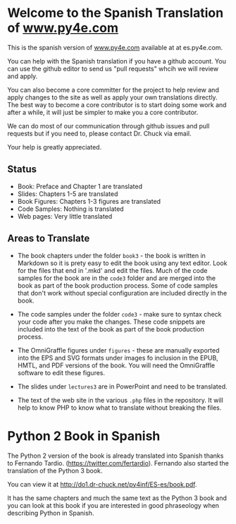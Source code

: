 
Welcome to the Spanish Translation of www.py4e.com
==================================================

This is the spanish version of www.py4e.com available at
at es.py4e.com.

You can help with the Spanish translation if you have a github
account.  You can use the github editor to send us "pull requests"
whcih we will review and apply.

You can also become a core committer for the project to help review
and apply changes to the site as well as apply your own translations
directly.  The best way to become a core contributor is to start
doing some work and after a while, it will just be simpler to make you
a core contributor.

We can do most of our communication through github issues and pull requests
but if you need to, please contact Dr. Chuck via email.

Your help is greatly appreciated.

Status
------

* Book: Preface and Chapter 1 are translated
* Slides: Chapters 1-5 are translated
* Book Figures: Chapters 1-3 figures are translated
* Code Samples: Nothing is translated
* Web pages: Very little translated

Areas to Translate
------------------

* The book chapters under the folder `book3` - the book is written in
Markdown so it is prety easy to edit the book using any text editor.
Look for the files that end in '.mkd' and edit the files.  Much of the code
samples for the book are in the `code3` folder and are merged into the
book as part of the book production process.  Some of code samples
that don't work without special configuration are included
directly in the book.

* The code samples under the folder `code3` - make sure to syntax check
your code after you make the changes.  These code snippets are included
into the text of the book as part of the book production process.

* The OmniGraffle figures under `figures` - these are manually exported
into the EPS and SVG formats under images fo inclusion in the EPUB, HMTL,
and PDF versions of the book.  You will need the OmniGraffle software
to edit these figures.

* The slides under `lectures3` are in PowerPoint and need to be translated.

* The text of the web site in the various `.php` files in the repository.
It will help to know PHP to know what to translate without breaking 
the files.

Python 2 Book in Spanish
========================

The Python 2 version of the book is already translated into Spanish
thanks to Fernando Tardio. (https://twitter.com/fertardio).  Fernando
also started the translation of the Python 3 book.

You can view it at http://do1.dr-chuck.net/py4inf/ES-es/book.pdf.

It has the same chapters and much the same text as the Python 3
book and you can look at this book if you are interested in
good phraseology when describing Python in Spanish.



